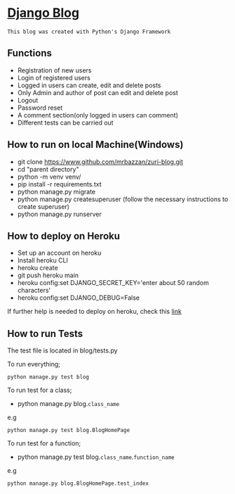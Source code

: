 # [Django Blog](https://djangoblog-w4le7h68.b4a.run/)
    This blog was created with Python's Django Framework

## Functions
- Registration of new users
- Login of registered users
- Logged in users can create, edit and delete posts
- Only Admin and author of post can edit and delete post
- Logout
- Password reset
- A comment section(only logged in users can comment)
- Different tests can be carried out

## How to run on local Machine(Windows)
- git clone https://www.github.com/mrbazzan/zuri-blog.git
- cd "parent directory"
- python -m venv venv/
- pip install -r requirements.txt
- python manage.py migrate
- python manage.py createsuperuser
(follow the necessary instructions to create superuser)
- python manage.py runserver

## How to deploy on Heroku
- Set up an account on heroku
- Install heroku CLI
- heroku create
- git push heroku main
- heroku config:set DJANGO_SECRET_KEY='enter about 50 random characters'
- heroku config:set DJANGO_DEBUG=False

If further help is needed to deploy on heroku, check this [link](https://developer.mozilla.org/en-US/docs/Learn/Server-side/Django/Deployment)


## How to run Tests
The test file is located in blog/tests.py

To run everything;
```shell script
python manage.py test blog
```

To run test for a class;
- python manage.py blog.`class_name`

e.g
```shell script
python manage.py test blog.BlogHomePage
```

To run test for a function;
- python manage.py test blog.`class_name`.`function_name`

e.g
```shell script
python manage.py blog.BlogHomePage.test_index
```



